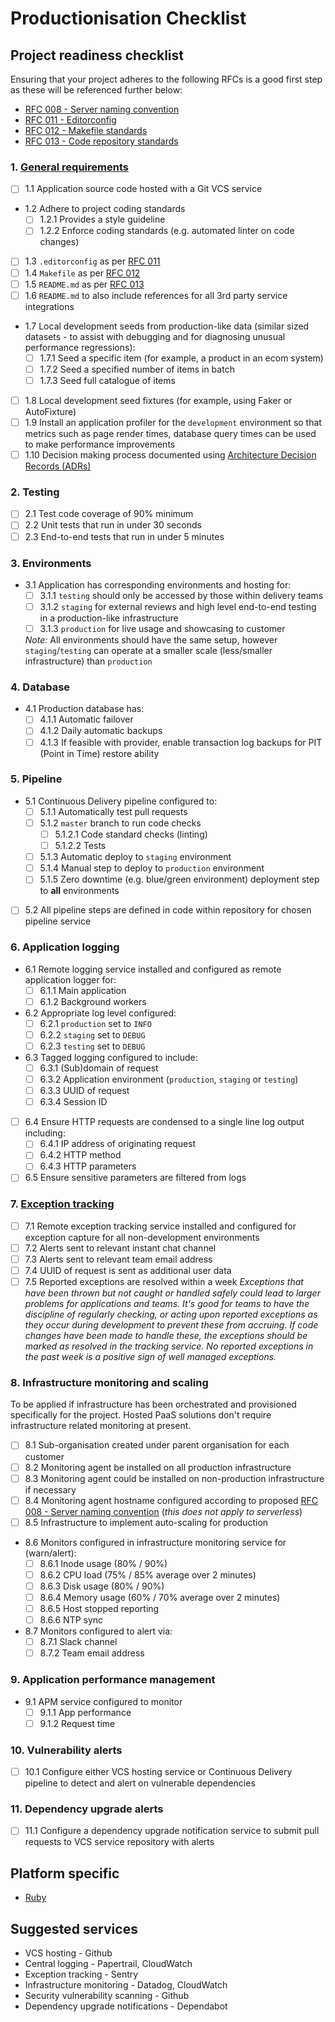 # Productionisation Checklist

## Project readiness checklist

Ensuring that your project adheres to the following RFCs is a good first step as these will be referenced further below:

* [RFC 008 - Server naming convention][rfc_008]
* [RFC 011 - Editorconfig][rfc_011]
* [RFC 012 - Makefile standards][rfc_012]
* [RFC 013 - Code repository standards][rfc_013]

### 1. [General requirements](context-and-compliance/01-general.md)
* [ ] 1.1 Application source code hosted with a Git VCS service
* 1.2 Adhere to project coding standards
  * [ ] 1.2.1 Provides a style guideline
  * [ ] 1.2.2 Enforce coding standards (e.g. automated linter on code changes)
* [ ] 1.3 `.editorconfig` as per [RFC 011][rfc_011]
* [ ] 1.4 `Makefile` as per [RFC 012][rfc_012]
* [ ] 1.5 `README.md` as per [RFC 013][rfc_013]
* [ ] 1.6 `README.md` to also include references for all 3rd party service integrations
* 1.7 Local development seeds from production-like data (similar sized datasets - to assist with debugging and for diagnosing unusual performance regressions):
  * [ ] 1.7.1 Seed a specific item (for example, a product in an ecom system)
  * [ ] 1.7.2 Seed a specified number of items in batch
  * [ ] 1.7.3 Seed full catalogue of items
* [ ] 1.8 Local development seed fixtures (for example, using Faker or AutoFixture)
* [ ] 1.9 Install an application profiler for the `development` environment so that metrics such as page render times, database query times can be used to make performance improvements
* [ ] 1.10 Decision making process documented using [Architecture Decision Records (ADRs)](adr_reference)

### 2. Testing

* [ ] 2.1 Test code coverage of 90% minimum
* [ ] 2.2 Unit tests that run in under 30 seconds
* [ ] 2.3 End-to-end tests that run in under 5 minutes

### 3. Environments

* 3.1 Application has corresponding environments and hosting for:
  * [ ] 3.1.1 `testing` should only be accessed by those within delivery teams
  * [ ] 3.1.2 `staging` for external reviews and high level end-to-end testing in a production-like infrastructure
  * [ ] 3.1.3 `production` for live usage and showcasing to customer

  _Note:_ All environments should have the same setup, however `staging`/`testing` can operate at a smaller scale (less/smaller infrastructure) than `production`

### 4. Database

* 4.1 Production database has:
  * [ ] 4.1.1 Automatic failover
  * [ ] 4.1.2 Daily automatic backups
  * [ ] 4.1.3 If feasible with provider, enable transaction log backups for PIT (Point in Time) restore ability

### 5. Pipeline

* 5.1 Continuous Delivery pipeline configured to:
  * [ ] 5.1.1 Automatically test pull requests
  * [ ] 5.1.2 `master` branch to run code checks
    * [ ] 5.1.2.1 Code standard checks (linting)
    * [ ] 5.1.2.2 Tests
  * [ ] 5.1.3 Automatic deploy to `staging` environment
  * [ ] 5.1.4 Manual step to deploy to `production` environment
  * [ ] 5.1.5 Zero downtime (e.g. blue/green environment) deployment step to **all** environments
* [ ] 5.2 All pipeline steps are defined in code within repository for chosen pipeline service

### 6. Application logging

* 6.1 Remote logging service installed and configured as remote application logger for:
  * [ ] 6.1.1 Main application
  * [ ] 6.1.2 Background workers
* 6.2 Appropriate log level configured:
  * [ ] 6.2.1 `production` set to `INFO`
  * [ ] 6.2.2 `staging` set to `DEBUG`
  * [ ] 6.2.3 `testing` set to `DEBUG`
* 6.3 Tagged logging configured to include:
  * [ ] 6.3.1 (Sub)domain of request
  * [ ] 6.3.2 Application environment (`production`, `staging` or `testing`)
  * [ ] 6.3.3 UUID of request
  * [ ] 6.3.4 Session ID
* [ ] 6.4 Ensure HTTP requests are condensed to a single line log output including:
  * [ ] 6.4.1 IP address of originating request
  * [ ] 6.4.2 HTTP method
  * [ ] 6.4.3 HTTP parameters
* [ ] 6.5 Ensure sensitive parameters are filtered from logs

### 7. [Exception tracking](context-and-compliance/07-exception-tracking.md)

* [ ] 7.1 Remote exception tracking service installed and configured for exception capture for all non-development environments
* [ ] 7.2 Alerts sent to relevant instant chat channel
* [ ] 7.3 Alerts sent to relevant team email address
* [ ] 7.4 UUID of request is sent as additional user data
* [ ] 7.5 Reported exceptions are resolved within a week
  _Exceptions that have been thrown but not caught or handled safely could lead to larger problems for applications and teams. It's good for teams to have the discipline of regularly checking, or acting upon reported exceptions as they occur during development to prevent these from accruing. If code changes have been made to handle these, the exceptions should be marked as resolved in the tracking service. No reported exceptions in the past week is a positive sign of well managed exceptions._

### 8. Infrastructure monitoring and scaling

To be applied if infrastructure has been orchestrated and provisioned specifically for the project. Hosted PaaS solutions don't require infrastructure related monitoring at present.

* [ ] 8.1 Sub-organisation created under parent organisation for each customer
* [ ] 8.2 Monitoring agent be installed on all production infrastructure
* [ ] 8.3 Monitoring agent could be installed on non-production infrastructure if necessary
* [ ] 8.4 Monitoring agent hostname configured according to proposed [RFC 008 - Server naming convention][rfc_008] (_this does not apply to serverless_)
* [ ] 8.5 Infrastructure to implement auto-scaling for production
* 8.6 Monitors configured in infrastructure monitoring service for (warn/alert):
  * [ ] 8.6.1 Inode usage (80% / 90%)
  * [ ] 8.6.2 CPU load (75% / 85% average over 2 minutes)
  * [ ] 8.6.3 Disk usage (80% / 90%)
  * [ ] 8.6.4 Memory usage (60% / 70% average over 2 minutes)
  * [ ] 8.6.5 Host stopped reporting
  * [ ] 8.6.6 NTP sync
* 8.7 Monitors configured to alert via:
  * [ ] 8.7.1 Slack channel
  * [ ] 8.7.2 Team email address

### 9. Application performance management

* 9.1 APM service configured to monitor
  * [ ] 9.1.1 App performance
  * [ ] 9.1.2 Request time

### 10. Vulnerability alerts

* [ ] 10.1 Configure either VCS hosting service or Continuous Delivery pipeline to detect and alert on vulnerable dependencies

### 11. Dependency upgrade alerts

* [ ] 11.1 Configure a dependency upgrade notification service to submit pull requests to VCS service repository with alerts

## Platform specific

* [Ruby][ruby_reference]

## Suggested services

* VCS hosting - Github
* Central logging - Papertrail, CloudWatch
* Exception tracking - Sentry
* Infrastructure monitoring - Datadog, CloudWatch
* Security vulnerability scanning - Github
* Dependency upgrade notifications - Dependabot

[rfc_008]: https://github.com/madetech/rfcs/pull/9 "Proposed RFC 008 - Server naming convention"
[rfc_011]: https://github.com/madetech/rfcs/blob/master/rfc-011-editorconfig.md "RFC 011 - Editorconfig"
[rfc_012]: https://github.com/madetech/rfcs/blob/master/rfc-012-makefile-standards.md "RFC 012 - Makefile standards"
[rfc_013]: https://github.com/madetech/rfcs/blob/master/rfc-013-code-repositories.md "RFC 013 - Code repository standards"
[ruby_reference]: reference/ruby.md
[adr_reference]: https://web.archive.org/web/20190430063238/http://thinkrelevance.com/blog/2011/11/15/documenting-architecture-decisions
